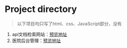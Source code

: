 # Project directory

> 以下项目均只写了html、css、JavaScript部分，没有

1. api文档检索网站：[预览地址](https://adawu-happy.github.io/Amy-projects/API-documentation/api/forif.html)
2. 医院后台管理：[预览地址](https://adawu-happy.github.io/Amy-projects/hospital/index.html)

